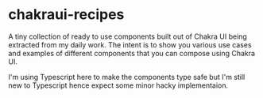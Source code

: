 # chakraui-recipes

A tiny collection of ready to use components built out of Chakra UI being extracted from my daily work. The intent is to show you various use cases and examples of 
different components that you can compose using Chakra UI.

I'm using Typescript here to make the components type safe but I'm still new to Typescript hence expect some minor hacky implementaion.


